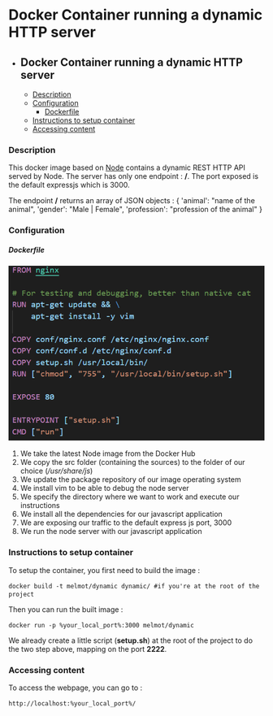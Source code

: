 # Docker Container running a dynamic HTTP server
- ## Docker Container running a dynamic HTTP server
    + [Description](#description)
    + [Configuration](#configuration)
        * [Dockerfile](#dockerfile)
    + [Instructions to setup container](#instructions-to-setup-container)
    + [Accessing content](#accessing-content)

### Description

This docker image based on [Node](https://hub.docker.com/_/node) contains a dynamic REST HTTP API served by Node. The server has only one endpoint : **/**. The port exposed is the default expressjs which is 3000.

The endpoint **/** returns an array of JSON objects :
{
    'animal': "name of the animal",
    'gender': "Male | Female",
    'profession': "profession of the animal"
}

### Configuration

##### Dockerfile

![](img/dockerfile.PNG)

1. We take the latest Node image from the Docker Hub
2. We copy the src folder (containing the sources) to the folder of our choice (*/usr/share/js*)
3. We update the package repository of our image operating system
5. We install vim to be able to debug the node server
5. We specify the directory where we want to work and execute our instructions
6. We install all the dependencies for our javascript application
7. We are exposing our traffic to the default express js port, 3000
8. We run the node server with our javascript application

### Instructions to setup container

To setup the container, you first need to build the image :

```shell
docker build -t melmot/dynamic dynamic/ #if you're at the root of the project
```

Then you can run the built image :

```
docker run -p %your_local_port%:3000 melmot/dynamic 
```

We already create a little script (**setup.sh**) at the root of the project to do the two step above, mapping on the port **2222**.

### Accessing content

To access the webpage, you can go to :

```
http://localhost:%your_local_port%/
```

